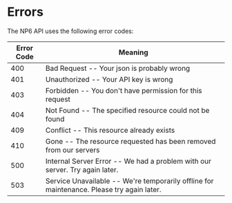 # Errors

The NP6 API uses the following error codes:

Error Code | Meaning
---------- | -------
400 | Bad Request -- Your json is probably wrong
401 | Unauthorized -- Your API key is wrong
403 | Forbidden -- You don't have permission for this request
404 | Not Found -- The specified resource could not be found
409 | Conflict -- This resource already exists
410 | Gone -- The resource requested has been removed from our servers
500 | Internal Server Error -- We had a problem with our server. Try again later.
503 | Service Unavailable -- We're temporarily  offline for maintenance. Please try again later.
